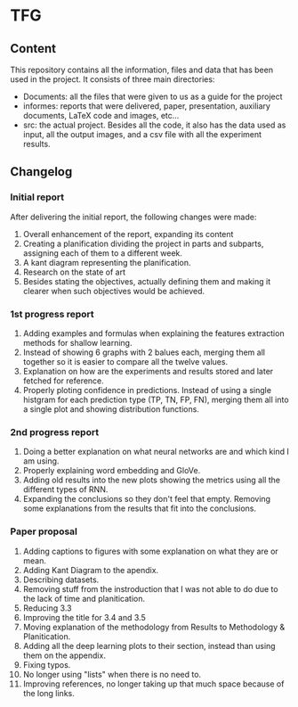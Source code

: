# TFG

## Content
This repository contains all the information, files and data that has been used in the project.
It consists of three main directories:
- Documents: all the files that were given to us as a guide for the project
- informes: reports that were delivered, paper, presentation, auxiliary documents, LaTeX code and images, etc...
- src: the actual project. Besides all the code, it also has the data used as input, all the output images, and a csv file with all the experiment results.

## Changelog
### Initial report
After delivering the initial report, the following changes were made:
1. Overall enhancement of the report, expanding its content
2. Creating a planification dividing the project in parts and subparts, assigning each of them to a different week.
3. A kant diagram representing the planification.
4. Research on the state of art
5. Besides stating the objectives, actually defining them and making it clearer when such objectives would be achieved.

### 1st progress report
1. Adding examples and formulas when explaining the features extraction methods for shallow learning.
2. Instead of showing 6 graphs with 2 balues each, merging them all together so it is easier to compare all the twelve values.
3. Explanation on how are the experiments and results stored and later fetched for reference.
4. Properly ploting confidence in predictions. Instead of using a single histgram for each prediction type (TP, TN, FP, FN), merging them all into a single plot and showing distribution functions.

### 2nd progress report
1. Doing a better explanation on what neural networks are and which  kind I am using.
2. Properly explaining word embedding and GloVe.
3. Adding old results into the new plots showing the metrics using all the different types of RNN.
4. Expanding the conclusions so they don't feel that empty. Removing some explanations from the results that fit into the conclusions.

### Paper proposal
1. Adding captions to figures with some explanation on what they are or mean.
2. Adding Kant Diagram to the apendix.
3. Describing datasets.
4. Removing stuff from the instroduction that I was not able to do due to the lack of time and planitication.
5. Reducing 3.3
6. Improving the title for 3.4 and 3.5
7. Moving explanation of the methodology from Results to Methodology & Planitication.
8. Adding all the deep learning plots to their section, instead than using them on the appendix.
9. Fixing typos.
10. No longer using "lists" when there is no need to.
11. Improving references, no longer taking up that much space because of the long links.
